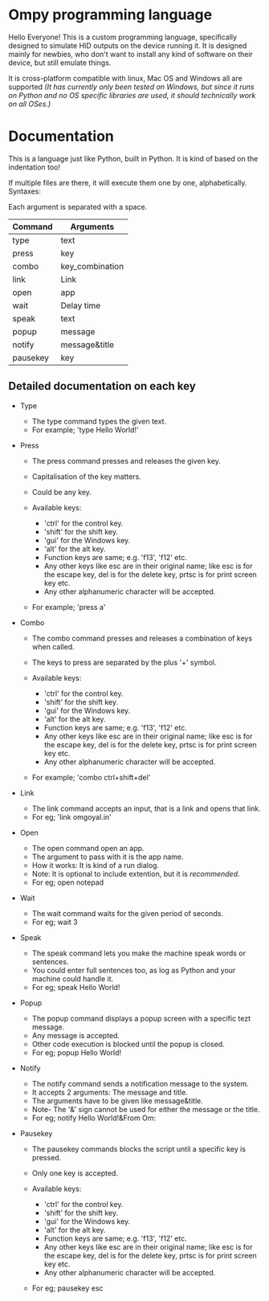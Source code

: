# Ompy programming language

Hello Everyone! This is a custom programming language, specifically designed to simulate HID outputs on the device running it.
It is designed mainly for newbies, who don't want to install any kind of software on their device, but still emulate things.

It is cross-platform compatible with linux, Mac OS and Windows all are supported _(It has currently only been tested on Windows, but since it runs on Python and no OS specific libraries are used, it should technically work on all OSes.)_
# Documentation

This is a language just like Python, built in Python. It is kind of based on the indentation too!

If multiple files are there, it will execute them one by one, alphabetically.
Syntaxes:

Each argument is separated with a space.

|Command|Arguments|
|-------|---------|
|type|text|
|press|key|
|combo|key_combination|
|link|Link|
|open|app|
|wait|Delay time|
|speak|text|
|popup|message|
|notify|message&title|
|pausekey|key|


## Detailed documentation on each key

- Type

    - The type command types the given text.
    - For example; 'type Hello World!'


- Press

    - The press command presses and releases the given key.
    - Capitalisation of the key matters.
    - Could be any key.
    - Available keys:

        * 'ctrl' for the control key.
        * 'shift' for the shift key.
        * 'gui' for the Windows key.
        * 'alt' for the alt key.
        * Function keys are same; e.g. 'f13', 'f12' etc.
        * Any other keys like esc are in their original name; like esc is for the escape key, del is for the delete key, prtsc is for print screen key etc.
        * Any other alphanumeric character will be accepted.

    - For example; 'press a'


- Combo

    - The combo command presses and releases a combination of keys when called.
    - The keys to press are separated by the plus '+' symbol.
    - Available keys:

        * 'ctrl' for the control key.
        * 'shift' for the shift key.
        * 'gui' for the Windows key.
        * 'alt' for the alt key.
        * Function keys are same; e.g. 'f13', 'f12' etc.
        * Any other keys like esc are in their original name; like esc is for the escape key, del is for the delete key, prtsc is for print screen key etc.
        * Any other alphanumeric character will be accepted.

    - For example; 'combo ctrl+shift+del'


- Link

    - The link command accepts an input, that is a link and opens that link.
    - For eg; 'link omgoyal.in'


- Open

    - The open command open an app.
    - The argument to pass with it is the app name.
    - How it works: It is kind of a run dialog.
    - Note: It is optional to include extention, but it is _recommended_.
    - For eg; open notepad


- Wait

    - The wait command waits for the given period of seconds.
    - For eg; wait 3


- Speak

    - The speak command lets you make the machine speak words or sentences.
    - You could enter full sentences too, as log as Python and your machine could handle it.
    - For eg; speak Hello World!


- Popup

    - The popup command displays a popup screen with a specific tezt message.
    - Any message is accepted.
    - Other code execution is blocked until the popup is closed.
    - For eg; popup Hello World!


- Notify

    - The notify command sends a notification message to the system.
    - It accepts 2 arguments: The message and title.
    - The arguments have to be given like message&title.
    - Note- The '&' sign cannot be used for either the message or the title.
    - For eg; notify Hello World!&From Om:


- Pausekey

    - The pausekey commands blocks the script until a specific key is pressed.
    - Only one key is accepted.
    - Available keys:

        * 'ctrl' for the control key.
        * 'shift' for the shift key.
        * 'gui' for the Windows key.
        * 'alt' for the alt key.
        * Function keys are same; e.g. 'f13', 'f12' etc.
        * Any other keys like esc are in their original name; like esc is for the escape key, del is for the delete key, prtsc is for print screen key etc.
        * Any other alphanumeric character will be accepted.
    - For eg; pausekey esc